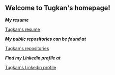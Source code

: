 ## Welcome to Tugkan's homepage!

***My resume***

[Tugkan's resume](https://github.com/tugkankocak/cv.git)

***My public repositories can be found at***

[Tugkan's repositories](https://github.com/tugkankocak?tab=repositories)


_**Find my Linkedin profile at**_

[Tugkan's Linkedin profile](https://www.linkedin.com/in/tugkan-kocak-b23059ba)
